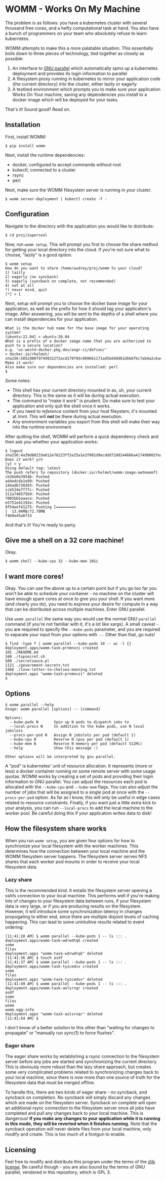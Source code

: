 WOMM - Works On My Machine
==========================

The problem is as follows: you have a kubernetes cluster with several thousand free cores, and a hefty computational task at hand.
You also have a bunch of programmers on your team who absolutely refuse to learn kubernetes.

WOMM attempts to make this a more palatable situation.
This essentially boils down to three pieces of technology, tied together as closely as possible:

1. An interface to [GNU parallel](https://www.gnu.org/software/parallel/) which automatically spins up a kubernetes deployment and provides its login information to parallel
2. A filesystem proxy running in kubernetes to mirror your application code (the current directory) into the cluster, either lazily or eagerly
3. A testbed environment which prompts you to make sure your application Works On Your machine, saving any dependencies you install to a docker image which will be deployed for your tasks.

That's it! Sound good? Read on.

Installation
------------

First, install WOMM:

```
$ pip install womm
```

Next, install the runtime dependencies:

- docker, configured to accept commands without root
- kubectl, connected to a cluster
- rsync
- perl

Next, make sure the WOMM filesystem server is running in your cluster.

```
$ womm server-deployment | kubectl create -f -
```

Configuration
-------------

Navigate to the directory with the application you would like to distribute:

```
$ cd proj/supercool
```

Now, run `womm setup`.
This will prompt you first to choose the share method for getting your local directory into the cloud.
If you're not sure what to choose, "lazily" is a good option.

```
$ womm setup
How do you want to share /home/audrey/proj/womm to your cloud?
1) lazily
2) eagerly (no syncback)
3) eagerly (syncback on complete, not recommended)
4) not at all
*) never mind, quit
[*] > 1
```

Next, setup will prompt you to choose the docker base image for your application, as well as the prefix for how it should tag your application's image.
After answering, you will be sent to the depths of a shell where you can install dependencies for your application.

```
What is the docker hub name for the base image for your operating system?
[ubuntu:22.04] > ubuntu:20.04
What is a prefix of a docker image name that you are authorized to push to a secure location?
e.g. 'us-west4-docker.pkg.dev/angr-ci/defcon/'
> docker.io/rhelmot/
sha256:5852d80f97499322f2acd170f0dc909661171ad56dddd61dbb6fbc7ab4a2c6ae
Make it work!
Also make sure our dependencies are installed: perl
$
```

Some notes:
- This shell has your current directory mounted in as, uh, your current directory.
  This is the same as it will be during actual execution.
- The command to "make it work" is prudent. Do make sure to test your application and only quit the shell once it works.
- If you need to _reference_ content from your host fileystem, it's mounted at /mnt. This will **not** be there during actual execution.
- Any environment variables you export from this shell will make their way into the runtime environment.

After quitting the shell, WOMM will perform a quick dependency check and then ask you whether your application works:

```
$ logout
sha256:4a39d88233e612e76223ff2e25a1e2f001d9ecddd72dd244666a417498002fea
Does it work? y/n
[y] > y
Using default tag: latest
The push refers to repository [docker.io/rhelmot/womm-image-awtmaomf]
cb36e0e3954b: Pushed
ad4edcda1e99: Pushed
144adb730393: Pushed
ccb524e7f77c: Pushed
311a746575b9: Pushed
7005bb5aaace: Pushed
e5751e41192e: Pushed
9f54eef41275: Pushing [========>                                          ]  13.04MB/72.78MB
f469e45a6f33
```

And that's it! You're ready to party.

Give me a shell on a 32 core machine!
-------------------------------------

Okay.

```
$ womm shell --kube-cpu 32 --kube-mem 16Gi
```

I want more cores!
------------------

Okay. You can use the above up to a certain point but if you go too far you won't be able to schedule your container - no machine on the cluster will have enough spare cores at once to give you your shell.
If you want more (and clearly you do), you need to express your desire for compute in a way that can be distributed across multiple machines.
Enter GNU parallel.

Use `womm parallel` the same way you would use the normal GNU `parallel` command (if you're not familiar with it, it's a lot like xargs).
A small caveat - you are required to specify the `--kube-pods` parameter, and you are required to separate your input from your options with `--`.
Other than that, go nuts!

```
$ find -type f | womm parallel --kube-pods 10 -- wc -l {}
deployment.apps/womm-task-prnmnvzi created
101 ./README.md
340 ./topsecret.sh
500 ./secretsauce.pl
1121 ./government-secrets.txt
2466 ./love-letter-to-chelsea-manning.txt
deployment.apps "womm-task-prnmnvzi" deleted
$
```

Options
-------

```
$ womm parallel --help
Usage: womm parallel [options] -- [command]

Options:
  --kube-pods N       Spin up N pods to dispatch jobs to
  --local-procs N     In addition to the kube pods, use N local jobslots
  --procs-per-pod N   Assign N jobslots per pod (default 1)
  --kube-cpu N        Reserve N cpus per pod (default 1)
  --kube-mem N        Reserve N memory per pod (default 512Mi)
  --help              Show this message :)

Other options will be interpreted by gnu parallel.
```

A "pod" is kubernetes' unit of resource allocation.
It represents (more or less) a docker container running on some remote server with some usage quotas.
WOMM works by creating a set of pods and providing their login information to GNU parallel.
You can adjust the resources each pod is allocated with the `--kube-cpu` and `--kube-mem` flags.
You can also adjust the number of jobs that will be assigned to a single pod at once with the `--procs-per-pod` option.
As far as I know, this will only be useful in edge cases related to resource constraints.
Finally, if you want just a little extra kick to your analysis, you can run `--local-procs` to add the local machine to the worker pool.
Be careful doing this if your application writes data to disk!

How the filesystem share works
------------------------------

When you run `womm setup`, you are given four options for how to synchronize your local filesystem with the worker machines.
This determines how the connection between your local machine and the WOMM filesystem server happens.
The filesystem server serves NFS shares that each worker pod mounts in order to receive your local filesystem data.

### Lazy share

This is the recommended kind. It entails the filesystem server opening a sshfs connection to your local machine.
This performs well if you're making lots of changes to your filesystem data between runs, if your filesystem data is very large, or if you are producing results on the filesystem.
However, it will introduce some synchronization latency in changes propogating to either end, since there are multiple disjoint levels of caching happening.
This can lead to some unintuitive results related to event ordering:

```
[11:41:28 AM] $ womm parallel --kube-pods 1 -- ls ::: .
deployment.apps/womm-task-wdrwdtqk created
some
files
deployment.apps "womm-task-wdrwdtqk" deleted
[11:41:36 AM] $ touch asdf
[11:41:37 AM] $ womm parallel --kube-pods 1 -- ls ::: .
deployment.apps/womm-task-tyzcedvv created
some
files
deployment.apps "womm-task-tyzcedvv" deleted
[11:41:49 AM] $ womm parallel --kube-pods 1 -- ls ::: .
deployment.apps/womm-task-aolsrxqr created
asdf
some
files
womm
womm.egg-info
deployment.apps "womm-task-aolsrxqr" deleted
[11:41:54 AM] $
```

I don't know of a better solution to this other than "waiting for changes to propagate" or "manually run sync(1) to force flushes".

### Eager share

The eager share works by establishing a rsync connection to the filesystem server before any jobs are started and synchronizing the current directory.
This is obviously more robust than the lazy share approach, but creates some very complicated problems related to synchronizing changes back to your local machine, since there is now more than one source of truth for the filesystem data that must be merged offline.

To handle this, there are two kinds of eager share - no syncback, and syncback on completion.
No syncback will simply discard any changes which are made on the filesystem server.
Syncback on complete will open an additional rsync connection to the filesystem server once all jobs have completed and pull any changes back to your local machine.
This is dangerous!
**If you make any changes to your application while it is running in this mode, they will be reverted when it finishes running.**
Note that the syncback operation will never delete files from your local machine, only modify and create.
This is too much of a footgun to enable.

Licensing
---------

Feel free to modify and distribute this program under the terms of the [zlib license](./LICENSE).
Be careful though - you are also bound by the terms of GNU parallel, vendored in this repository, which is GPL 3.
